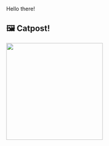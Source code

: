Hello there!



## 🖼️ Catpost!

<sub>
    <img src="https://cdn2.thecatapi.com/images/bt.jpg" height="256">
</sub>

